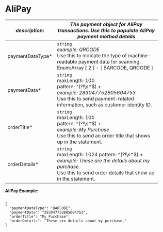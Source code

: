 
# AliPay

| *description*:   | *The payment object for AliPay transactions. Use this to populate AliPay payment method details*|
|----|----|
| paymentDataType* |    ``` string ```  <br/> *example: QRCODE* <br/>  Use this to indicate the type of machine-readable payment data for scanning.  <br/> Enum:Array [ 2 ] - [ BARCODE, QRCODE ]|
| paymentData* |    ``` string ```   <br/>  maxLength: 100 <br/>  pattern: ^(?!\s*$).+  <br/> *example: 283047752805604753*  <br/> Use this to send payment-related information, such as customer identity ID.|
| orderTitle* |    ``` string ```    <br/> maxLength: 100 <br/>  pattern: ^(?!\s*$).+  <br/> *example: My Purchase*  <br/> Use this to send an order title that shows up in the statement.|
| orderDetails* |    ``` string ```   <br/> maxLength: 1024 pattern: ^(?!\s*$).+  <br/> *example: These are the details about my purchase.*  <br/> Use this to send order details that show up in the statement.|


**AliPay Example:**

```{r}

{
  "paymentDataType": "BARCODE",
  "paymentData": "283047752805604753",
  "orderTitle": "My Purchase",
  "orderDetails": "These are details about my purchase."
}
```





